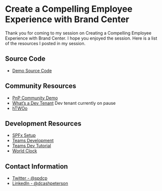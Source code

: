 # Create a Compelling Employee Experience with Brand Center

Thank you for coming to my session on Creating a Compelling Employee Experience with Brand Center. I hope you enjoyed the session. Here is a list of the resources I posted in my session.

## Source Code

- [Demo Source Code](https://symp.info/CodeOnceUseEverywhere)

## Community Resources

- [PnP Community Demo](https://www.youtube.com/watch?v=CngGpeXVsUo)
- [What’s a Dev Tenant](https://symp.info/DevTenant) Dev tenant currently on pause
- [hTWOo](https://lab.n8d.studio/htwoo/)

## Development Resources

- [SPFx Setup](https://symp.info/devenvsetup)
- [Teams Development](https://symp.info/teamsDevDocs)
- [Teams Dev Tutorial](https://symp.info/teamsDevTutorial)
- [World Clock](https://symp.info/worldclock)

## Contact Information

- [Twitter - @spdcp](https://www.twitter.com/spdcp)
- [LinkedIn - @dcashpeterson](https://www.linkedin.com/in/dcashpeterson/)
